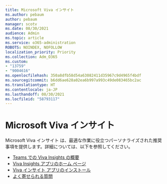 ```yaml
---
title: Microsoft Viva インサイト
ms.author: pebaum
author: pebaum
manager: scotv
ms.date: 08/30/2021
audience: Admin
ms.topic: article
ms.service: o365-administration
ROBOTS: NOINDEX, NOFOLLOW
localization_priority: Priority
ms.collection: Adm_O365
ms.custom:
- "13759"
- "9004616"
ms.openlocfilehash: 350a8dfb58d54a63082411d35967c9d4965f4bdf
ms.sourcegitcommit: b6dd6ae628a02ea6b997a993c49de083465bc2ac
ms.translationtype: HT
ms.contentlocale: ja-JP
ms.lasthandoff: 08/30/2021
ms.locfileid: "58793117"
---
```

# <a name="microsoft-viva-insights"></a>Microsoft Viva インサイト

Microsoft Viva インサイト は、最適な作業に役立つパーソナライズされた推奨事項を提供します。詳細については、以下を参照してください。

- [Teams での Viva Insights の概要](https://docs.microsoft.com/insights/viva-teams-app)
- [Viva Insights アプリのホーム ページ](https://docs.microsoft.com/insights/viva-insights-home)
- [Viva インサイト アプリのインストール](https://docs.microsoft.com/insights/viva-teams-app-install)
- [よく寄せられる質問](https://docs.microsoft.com/insights/viva-teams-app-faq)

